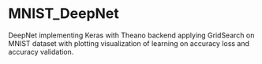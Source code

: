 # MNIST_DeepNet
DeepNet implementing Keras with Theano backend applying GridSearch on MNIST dataset with plotting visualization of learning on accuracy loss and accuracy validation.
